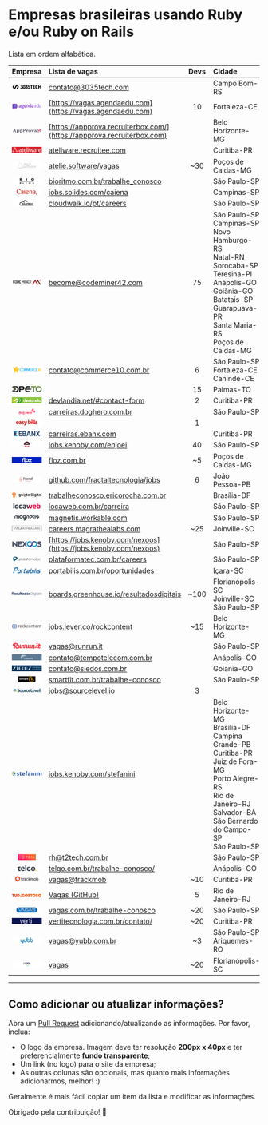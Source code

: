# Empresas brasileiras usando Ruby e/ou Ruby on Rails

Lista em ordem alfabética.

| Empresa                                                                                                 | Lista de vagas                                                                             | Devs  | Cidade                                                                                                                                                                                         | Remoto? |
| :---                                                                                                    | :---                                                                                       | :---: | :---                                                                                                                                                                                           | :---:   |
| [![3035Tech](/companies/3035tech.png?raw=true)](https://3035tech.com)                                   | [contato@3035tech.com](mailto:contato@3035tech.com)                                        |       | Campo Bom-RS                                                                                                                                                                                   | ✔       |
| [![Agenda Edu](/companies/agendaedu.png?raw=true)](https://agendaedu.com)                               | [https://vagas.agendaedu.com](https://vagas.agendaedu.com)                                 | 10    | Fortaleza-CE                                                                                                                                                                                   |         |
| [![App Prova](/companies/appprova.png?raw=true)](http://appprova.com.br)                                | [https://appprova.recruiterbox.com/](https://appprova.recruiterbox.com)                    |       | Belo Horizonte-MG                                                                                                                                                                              | ✔       |
| [![Ateliware](/companies/ateliware.png?raw=true)](https://ateliware.com.br)                             | [ateliware.recruitee.com](https://ateliware.recruitee.com)                                 |       | Curitiba-PR                                                                                                                                                                                    |         |
| [![Ateliê de Software](/companies/atelie.png?raw=true)](https://atelie.software)                        | [atelie.software/vagas](https://atelie.software/vagas)                                     | ~30   | Poços de Caldas-MG                                                                                                                                                                             | ✕       |
| [![Bio Ritmo](/companies/bio-ritmo.png?raw=true)](https://www.bioritmo.com.br)                          | [bioritmo.com.br/trabalhe_conosco](https://www.bioritmo.com.br/trabalhe_conosco)           |       | São Paulo-SP                                                                                                                                                                                   |         |
| [![Caiena](/companies/caiena.png?raw=true)](https://www.caiena.net)                                     | [jobs.solides.com/caiena](http://jobs.solides.com/caiena)                                  |       | Campinas-SP                                                                                                                                                                                    | ✔       |
| [![CloudWalk](/companies/cloud-walk.png?raw=true)](https://www.cloudwalk.io/pt)                         | [cloudwalk.io/pt/careers](https://www.cloudwalk.io/pt/careers)                             |       | São Paulo-SP                                                                                                                                                                                   |         |
| [![Codeminer 42](/companies/codeminer.png?raw=true)](https://www.codeminer42.com)                       | [become@codeminer42.com](mailto:become@codeminer42.com)                                    | 75    | São Paulo-SP<br>Campinas-SP<br>Novo Hamburgo-RS<br>Natal-RN<br>Sorocaba-SP<br>Teresina-PI<br>Anápolis-GO<br>Goiânia-GO<br>Batatais-SP<br>Guarapuava-PR<br>Santa Maria-RS<br>Poços de Caldas-MG | ✕       |
| [![Commerce 10](/companies/commerce10.png?raw=true)](https://www.commerce10.com.br)                     | [contato@commerce10.com.br](mailto:contato@commerce10.com.br)                              | 6     | São Paulo-SP<br>Fortaleza-CE<br>Canindé-CE                                                                                                                                                     | ✔       |
| [![Defensoria Pública do Tocantins](/companies/dpeto.png?raw=true)](http://defensoria.to.def.br)        |                                                                                            | 15    | Palmas-TO                                                                                                                                                                                      | ✕       |
| [![Devlandia](/companies/devlandia.png?raw=true)](http://devlandia.net)                                 | [devlandia.net/#contact-form](http://devlandia.net/#contact-form)                          | 2     | Curitiba-PR                                                                                                                                                                                    |         |
| [![DogHero](/companies/dog-hero.png?raw=true)](https://www.doghero.com.br)                              | [carreiras.doghero.com.br](https://carreiras.doghero.com.br)                               |       | São Paulo-SP                                                                                                                                                                                   | ✕       |
| [![Easy Bills](/companies/easy-bills.png?raw=true)](https://www.easybills.io/?locale=pt-BR)             |                                                                                            | 1     |                                                                                                                                                                                                | ✔       |
| [![Ebanx](/companies/ebanx.png?raw=true)](https://business.ebanx.com/pt-br)                             | [carreiras.ebanx.com](https://carreiras.ebanx.com)                                         |       | Curitiba-PR                                                                                                                                                                                    |         |
| [![Enjoei](/companies/enjoei.png?raw=true)](https://www.enjoei.com.br)                                  | [jobs.kenoby.com/enjoei](https://jobs.kenoby.com/enjoei)                                   | 40    | São Paulo-SP                                                                                                                                                                                   | ✔       |
| [![Floz](/companies/floz.png?raw=true)](https://floz.com.br)                                            | [floz.com.br](https://floz.com.br)                                                         | ~5    | Poços de Caldas-MG                                                                                                                                                                             | ✕       |
| [![Fractal Tecnologia](/companies/fractal.png?raw=true)](https://www.fractaltecnologia.com.br)          | [github.com/fractaltecnologia/jobs](https://github.com/fractaltecnologia/jobs)             | 6     | João Pessoa-PB                                                                                                                                                                                 | ✔       |
| [![Ignição Digital](/companies/ignicao-digital.png?raw=true)](https://www.ignicaodigital.com.br)        | [trabalheconosco.ericorocha.com.br](http://trabalheconosco.ericorocha.com.br)              |       | Brasília-DF                                                                                                                                                                                    |         |
| [![Locaweb](/companies/locaweb.png?raw=true)](https://www.locaweb.com.br)                               | [locaweb.com.br/carreira](https://www.locaweb.com.br/carreira)                             |       | São Paulo-SP                                                                                                                                                                                   |         |
| [![Magnetis](/companies/magnetis.png?raw=true)](https://magnetis.com.br)                                | [magnetis.workable.com](https://magnetis.workable.com)                                     |       | São Paulo-SP                                                                                                                                                                                   | ✔       |
| [![Magrathea Labs](/companies/magrathea-labs.png?raw=true)](https://www.magrathealabs.com)              | [careers.magrathealabs.com](https://careers.magrathealabs.com)                             | ~25   | Joinville-SC                                                                                                                                                                                   | Parcial |
| [![Nexoos](/companies/nexoos.png?raw=true)](https://www.nexoos.com.br)                                  | [https://jobs.kenoby.com/nexoos](https://jobs.kenoby.com/nexoos)                           |       | São Paulo-SP                                                                                                                                                                                   | Parcial |
| [![Plataformatec](/companies/plataformatec.png?raw=true)](http://plataformatec.com.br)                  | [plataformatec.com.br/careers](http://plataformatec.com.br/careers)                        |       | São Paulo-SP                                                                                                                                                                                   |         |
| [![Portabilis](/companies/portabilis.png?raw=true)](http://portabilis.com.br)                           | [portabilis.com.br/oportunidades](http://portabilis.com.br/oportunidades)                  |       | Içara-SC                                                                                                                                                                                       | ✔       |
| [![Resultados Digitais](/companies/resultadosdigitais.png?raw=true)](https://resultadosdigitais.com.br) | [boards.greenhouse.io/resultadosdigitais](https://boards.greenhouse.io/resultadosdigitais) | ~100  | Florianópolis-SC<br>Joinville-SC<br>São Paulo-SP                                                                                                                                               | Parcial |
| [![Rock Content](/companies/rockcontent.png?raw=true)](https://rockcontent.com)                         | [jobs.lever.co/rockcontent](https://jobs.lever.co/rockcontent)                             | ~15   | Belo Horizonte-MG                                                                                                                                                                              | Parcial |
| [![Runrun.it](/companies/runrun-it.png?raw=true)](https://runrun.it/pt-BR)                              | [vagas@runrun.it](mailto:vagas@runrun.it)                                                  |       | São Paulo-SP                                                                                                                                                                                   |         |
| [![SGC - Tempo Telecom](/companies/tempo-telecom.png?raw=true)](https://sgc.accelular.com.br)           | [contato@tempotelecom.com.br](mailto:contato@tempotelecom.com.br)                          |       | Anápolis-GO                                                                                                                                                                                    |         |
| [![Siedos](/companies/siedos.png?raw=true)](http://siedos.com.br)                                       | [contato@siedos.com.br](mailto:contato@siedos.com.br)                                      |       | Goiania-GO                                                                                                                                                                                     |         |
| [![Smart Fit](/companies/smart-fit.png?raw=true)](https://www.smartfit.com.br)                          | [smartfit.com.br/trabalhe-conosco](https://www.smartfit.com.br/trabalhe-conosco)           |       | São Paulo-SP                                                                                                                                                                                   |         |
| [![SourceLevel](/companies/sourcelevel.png?raw=true)](https://sourcelevel.io)                           | [jobs@sourcelevel.io](mailto:jobs@sourcelevel.io)                                          | 3     |                                                                                                                                                                                                | ✔       |
| [![Stefanini](/companies/stefanini.png?raw=true)](https://stefanini.com/pt-br)                          | [jobs.kenoby.com/stefanini](https://stefanini.com/pt-br)                                   |       | Belo Horizonte-MG<br>Brasília-DF<br>Campina Grande-PB<br>Curitiba-PR<br>Juiz de Fora-MG<br>Porto Alegre-RS<br>Rio de Janeiro-RJ<br>Salvador-BA<br>São Bernardo do Campo-SP<br>São Paulo-SP     |         |
| [![T2Tech](/companies/t2tech.png?raw=true)](https://www.t2tech.com.br)                                  | [rh@t2tech.com.br](mailto:rh@t2tech.com.br)                                                |       | São Paulo-SP                                                                                                                                                                                   |         |
| [![Telgo](/companies/telgo.png?raw=true)](https://telgo.com.br)                                         | [telgo.com.br/trabalhe-conosco/](https://telgo.com.br/trabalhe-conosco)                    |       | Anápolis-GO                                                                                                                                                                                    |         |
| [![Trackmob](/companies/trackmob.png?raw=true)](https://www.trackmob.com.br)                            | [vagas@trackmob](https://trackmob.com.br/lp/trabalhe_conosco/)                             | ~10   | Curitiba-PR                                                                                                                                                                                    | ✔       |
| [![TudoGostoso](/companies/tudogostoso.png?raw=true)](https://www.tudogostoso.com.br)                   | [Vagas (GitHub)](https://github.com/tdginternet/vagas/issues)                              | 5     | Rio de Janeiro-RJ                                                                                                                                                                              | ✕       |
| [![Vagas.com](/companies/vagas.png?raw=true)](https://www.vagas.com.br)                                 | [vagas.com.br/trabalhe-conosco](https://www.vagas.com.br/trabalhe-conosco)                 | ~20   | São Paulo-SP                                                                                                                                                                                   |         |
| [![Verti](/companies/verti.png?raw=true)](https://www.vertitecnologia.com.br)                           | [vertitecnologia.com.br/contato/](http://vertitecnologia.com.br/contato)                   | ~20   | Curitiba-PR                                                                                                                                                                                    |         |
| [![Yubb](/companies/yubb.png?raw=true)](https://yubb.com.br)                                            | [vagas@yubb.com.br](mailto:vagas@yubb.com.br)                                              | ~3    | São Paulo-SP<br>Ariquemes-RO                                                                                                                                                                   | ✔       |
| [![Zygo](/companies/zygo.png?raw=true)](https://www.zygotecnologia.com)                                 | [vagas](https://jobs.kenoby.com/zygo)                                                      | ~20   | Florianópolis-SC                                                                                                                                                                               | ✕       |


---

## Como adicionar ou atualizar informações?

Abra um [Pull Request](https://github.com/lucascaton/empresas-brasileiras-usando-ruby/pulls)
adicionando/atualizando as informações. Por favor, inclua:

* O logo da empresa. Imagem deve ter resolução **200px x 40px** e ter preferencialmente **fundo transparente**;
* Um link (no logo) para o site da empresa;
* As outras colunas são opcionais, mas quanto mais informações adicionarmos, melhor! :)

Geralmente é mais fácil copiar um item da lista e modificar as informações.

Obrigado pela contribuição! 👊
